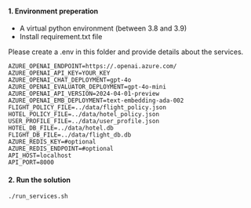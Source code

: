 
#### 1. Environment preperation
- A virtual python environment (between 3.8 and 3.9)
- Install requirement.txt file

Please create a .env in this folder and provide details about the services.
```
AZURE_OPENAI_ENDPOINT=https://.openai.azure.com/
AZURE_OPENAI_API_KEY=YOUR_KEY
AZURE_OPENAI_CHAT_DEPLOYMENT=gpt-4o
AZURE_OPENAI_EVALUATOR_DEPLOYMENT=gpt-4o-mini
AZURE_OPENAI_API_VERSION=2024-04-01-preview
AZURE_OPENAI_EMB_DEPLOYMENT=text-embedding-ada-002
FLIGHT_POLICY_FILE=../data/flight_policy.json
HOTEL_POLICY_FILE=../data/hotel_policy.json
USER_PROFILE_FILE=../data/user_profile.json
HOTEL_DB_FILE=../data/hotel.db
FLIGHT_DB_FILE=../data/flight_db.db
AZURE_REDIS_KEY=#optional
AZURE_REDIS_ENDPOINT=#optional
API_HOST=localhost
API_PORT=8000
```
#### 2. Run the solution
```./run_services.sh```



